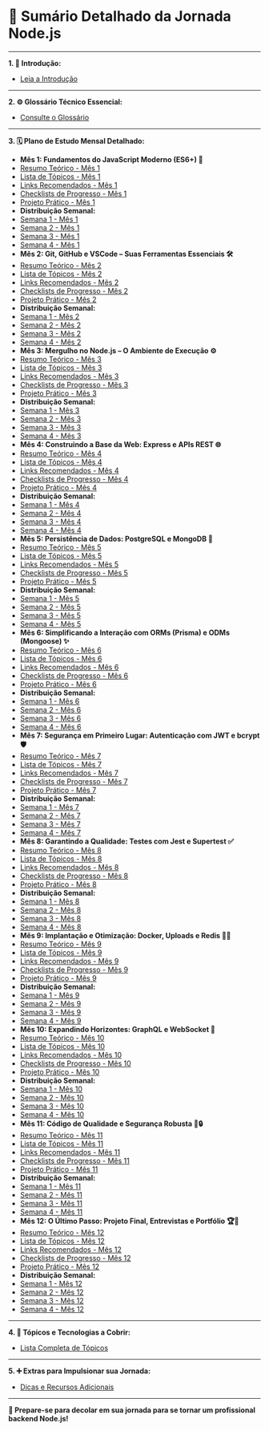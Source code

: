 # 📑 Sumário Detalhado da Jornada Node.js

---

**1. 🚀 Introdução:**
* [Leia a Introdução](introducao.md)

---

**2. ⚙️ Glossário Técnico Essencial:**
* [Consulte o Glossário](glossario.md)

---

**3. 🗓️ Plano de Estudo Mensal Detalhado:**
* **Mês 1: Fundamentos do JavaScript Moderno (ES6+) 🧱**
* [Resumo Teórico - Mês 1](mes1_resumo.md)
* [Lista de Tópicos - Mês 1](mes1_topicos.md)
* [Links Recomendados - Mês 1](mes1_links.md)
* [Checklists de Progresso - Mês 1](mes1_checklist.md)
* [Projeto Prático - Mês 1](mes1_projeto.md)
* **Distribuição Semanal:**
* [Semana 1 - Mês 1](mes1_semana1.md)
* [Semana 2 - Mês 1](mes1_semana2.md)
* [Semana 3 - Mês 1](mes1_semana3.md)
* [Semana 4 - Mês 1](mes1_semana4.md)
* **Mês 2: Git, GitHub e VSCode – Suas Ferramentas Essenciais 🛠️**
* [Resumo Teórico - Mês 2](mes2_resumo.md)
* [Lista de Tópicos - Mês 2](mes2_topicos.md)
* [Links Recomendados - Mês 2](mes2_links.md)
* [Checklists de Progresso - Mês 2](mes2_checklist.md)
* [Projeto Prático - Mês 2](mes2_projeto.md)
* **Distribuição Semanal:**
* [Semana 1 - Mês 2](mes2_semana1.md)
* [Semana 2 - Mês 2](mes2_semana2.md)
* [Semana 3 - Mês 2](mes2_semana3.md)
* [Semana 4 - Mês 2](mes2_semana4.md)
* **Mês 3: Mergulho no Node.js – O Ambiente de Execução ⚙️**
* [Resumo Teórico - Mês 3](mes3_resumo.md)
* [Lista de Tópicos - Mês 3](mes3_topicos.md)
* [Links Recomendados - Mês 3](mes3_links.md)
* [Checklists de Progresso - Mês 3](mes3_checklist.md)
* [Projeto Prático - Mês 3](mes3_projeto.md)
* **Distribuição Semanal:**
* [Semana 1 - Mês 3](mes3_semana1.md)
* [Semana 2 - Mês 3](mes3_semana2.md)
* [Semana 3 - Mês 3](mes3_semana3.md)
* [Semana 4 - Mês 3](mes3_semana4.md)
* **Mês 4: Construindo a Base da Web: Express e APIs REST 🌐**
* [Resumo Teórico - Mês 4](mes4_resumo.md)
* [Lista de Tópicos - Mês 4](mes4_topicos.md)
* [Links Recomendados - Mês 4](mes4_links.md)
* [Checklists de Progresso - Mês 4](mes4_checklist.md)
* [Projeto Prático - Mês 4](mes4_projeto.md)
* **Distribuição Semanal:**
* [Semana 1 - Mês 4](mes4_semana1.md)
* [Semana 2 - Mês 4](mes4_semana2.md)
* [Semana 3 - Mês 4](mes4_semana3.md)
* [Semana 4 - Mês 4](mes4_semana4.md)
* **Mês 5: Persistência de Dados: PostgreSQL e MongoDB 💾**
* [Resumo Teórico - Mês 5](mes5_resumo.md)
* [Lista de Tópicos - Mês 5](mes5_topicos.md)
* [Links Recomendados - Mês 5](mes5_links.md)
* [Checklists de Progresso - Mês 5](mes5_checklist.md)
* [Projeto Prático - Mês 5](mes5_projeto.md)
* **Distribuição Semanal:**
* [Semana 1 - Mês 5](mes5_semana1.md)
* [Semana 2 - Mês 5](mes5_semana2.md)
* [Semana 3 - Mês 5](mes5_semana3.md)
* [Semana 4 - Mês 5](mes5_semana4.md)
* **Mês 6: Simplificando a Interação com ORMs (Prisma) e ODMs (Mongoose) ✨**
* [Resumo Teórico - Mês 6](mes6_resumo.md)
* [Lista de Tópicos - Mês 6](mes6_topicos.md)
* [Links Recomendados - Mês 6](mes6_links.md)
* [Checklists de Progresso - Mês 6](mes6_checklist.md)
* [Projeto Prático - Mês 6](mes6_projeto.md)
* **Distribuição Semanal:**
* [Semana 1 - Mês 6](mes6_semana1.md)
* [Semana 2 - Mês 6](mes6_semana2.md)
* [Semana 3 - Mês 6](mes6_semana3.md)
* [Semana 4 - Mês 6](mes6_semana4.md)
* **Mês 7: Segurança em Primeiro Lugar: Autenticação com JWT e bcrypt 🛡️**
* [Resumo Teórico - Mês 7](mes7_resumo.md)
* [Lista de Tópicos - Mês 7](mes7_topicos.md)
* [Links Recomendados - Mês 7](mes7_links.md)
* [Checklists de Progresso - Mês 7](mes7_checklist.md)
* [Projeto Prático - Mês 7](mes7_projeto.md)
* **Distribuição Semanal:**
* [Semana 1 - Mês 7](mes7_semana1.md)
* [Semana 2 - Mês 7](mes7_semana2.md)
* [Semana 3 - Mês 7](mes7_semana3.md)
* [Semana 4 - Mês 7](mes7_semana4.md)
* **Mês 8: Garantindo a Qualidade: Testes com Jest e Supertest ✅**
* [Resumo Teórico - Mês 8](mes8_resumo.md)
* [Lista de Tópicos - Mês 8](mes8_topicos.md)
* [Links Recomendados - Mês 8](mes8_links.md)
* [Checklists de Progresso - Mês 8](mes8_checklist.md)
* [Projeto Prático - Mês 8](mes8_projeto.md)
* **Distribuição Semanal:**
* [Semana 1 - Mês 8](mes8_semana1.md)
* [Semana 2 - Mês 8](mes8_semana2.md)
* [Semana 3 - Mês 8](mes8_semana3.md)
* [Semana 4 - Mês 8](mes8_semana4.md)
* **Mês 9: Implantação e Otimização: Docker, Uploads e Redis 🐳💨**
* [Resumo Teórico - Mês 9](mes9_resumo.md)
* [Lista de Tópicos - Mês 9](mes9_topicos.md)
* [Links Recomendados - Mês 9](mes9_links.md)
* [Checklists de Progresso - Mês 9](mes9_checklist.md)
* [Projeto Prático - Mês 9](mes9_projeto.md)
* **Distribuição Semanal:**
* [Semana 1 - Mês 9](mes9_semana1.md)
* [Semana 2 - Mês 9](mes9_semana2.md)
* [Semana 3 - Mês 9](mes9_semana3.md)
* [Semana 4 - Mês 9](mes9_semana4.md)
* **Mês 10: Expandindo Horizontes: GraphQL e WebSocket 📡**
* [Resumo Teórico - Mês 10](mes10_resumo.md)
* [Lista de Tópicos - Mês 10](mes10_topicos.md)
* [Links Recomendados - Mês 10](mes10_links.md)
* [Checklists de Progresso - Mês 10](mes10_checklist.md)
* [Projeto Prático - Mês 10](mes10_projeto.md)
* **Distribuição Semanal:**
* [Semana 1 - Mês 10](mes10_semana1.md)
* [Semana 2 - Mês 10](mes10_semana2.md)
* [Semana 3 - Mês 10](mes10_semana3.md)
* [Semana 4 - Mês 10](mes10_semana4.md)
* **Mês 11: Código de Qualidade e Segurança Robusta 🧼🔒**
* [Resumo Teórico - Mês 11](mes11_resumo.md)
* [Lista de Tópicos - Mês 11](mes11_topicos.md)
* [Links Recomendados - Mês 11](mes11_links.md)
* [Checklists de Progresso - Mês 11](mes11_checklist.md)
* [Projeto Prático - Mês 11](mes11_projeto.md)
* **Distribuição Semanal:**
* [Semana 1 - Mês 11](mes11_semana1.md)
* [Semana 2 - Mês 11](mes11_semana2.md)
* [Semana 3 - Mês 11](mes11_semana3.md)
* [Semana 4 - Mês 11](mes11_semana4.md)
* **Mês 12: O Último Passo: Projeto Final, Entrevistas e Portfólio 🏆💼**
* [Resumo Teórico - Mês 12](mes12_resumo.md)
* [Lista de Tópicos - Mês 12](mes12_topicos.md)
* [Links Recomendados - Mês 12](mes12_links.md)
* [Checklists de Progresso - Mês 12](mes12_checklist.md)
* [Projeto Prático - Mês 12](mes12_projeto.md)
* **Distribuição Semanal:**
* [Semana 1 - Mês 12](mes12_semana1.md)
* [Semana 2 - Mês 12](mes12_semana2.md)
* [Semana 3 - Mês 12](mes12_semana3.md)
* [Semana 4 - Mês 12](mes12_semana4.md)

---

**4. 🎯 Tópicos e Tecnologias a Cobrir:**
* [Lista Completa de Tópicos](topicos.md)

---

**5. ➕ Extras para Impulsionar sua Jornada:**
* [Dicas e Recursos Adicionais](extras.md)

---

**🚀 Prepare-se para decolar em sua jornada para se tornar um profissional backend Node.js!**
